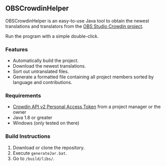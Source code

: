 ## OBSCrowdinHelper

OBSCrowdinHelper is an easy-to-use Java tool to obtain the newest translations and translators from the [OBS Studio Crowdin project](https://crowdin.com/project/obs-studio).

Run the program with a simple double-click.

### Features

- Automatically build the project.
- Download the newest translations.
- Sort out untranslated files.
- Generate a formatted file containing all project members sorted by language and contributions.

### Requirements

- [Crowdin API v2 Personal Access Token](https://crowdin.com/settings#api-key) from a project manager or the owner
- Java 1.8 or greater
- Windows (only tested on there)

### Build Instructions

1. Download or clone the repository.
2. Execute `generateJar.bat`.
3. Go to `/build/libs/`.
